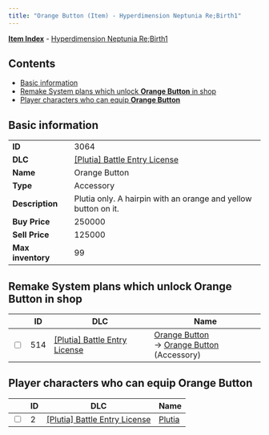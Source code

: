 ```yaml
---
title: "Orange Button (Item) - Hyperdimension Neptunia Re;Birth1"
---
```


[**Item Index**](/neptunia/rb1/item/index.html) - [Hyperdimension Neptunia Re;Birth1](/neptunia/rb1)

## Contents

- [Basic information](#basic-information)
- [Remake System plans which unlock **Orange Button** in shop](#remake-system-plans-which-unlock-orange-button-in-shop)
- [Player characters who can equip **Orange Button**](#player-characters-who-can-equip-orange-button)

## Basic information

|   |   |
| -- | -- |
| **ID** | 3064 |
| **DLC** | [[Plutia] Battle Entry License](/neptunia/rb1/dlc/7-plutia.html) |
| **Name** | Orange Button |
| **Type** | Accessory |
| **Description** | Plutia only. A hairpin with an orange and yellow button on it. |
| **Buy Price** | 250000 |
| **Sell Price** | 125000 |
| **Max inventory** | 99 |

## Remake System plans which unlock **Orange Button** in shop

|    | ID | DLC | Name |
| -- | -- | --- | ---- |
| <input type="checkbox" id="rb1-remake-7-514" class="trackbox" /> | 514 | [[Plutia] Battle Entry License](/neptunia/rb1/dlc/7-plutia.html) | [Orange Button](/neptunia/rb1/remake/7-514-orange-button.html)<br />→ [Orange Button](/neptunia/rb1/item/7-3064-orange-button.html) (Accessory) |

## Player characters who can equip **Orange Button**

|    | ID | DLC | Name |
| -- | -- | --- | ---- |
| <input type="checkbox" id="rb1-player-7-2" class="trackbox" /> | 2 | [[Plutia] Battle Entry License](/neptunia/rb1/dlc/7-plutia.html) | [Plutia](/neptunia/rb1/player/7-2-plutia.html) |